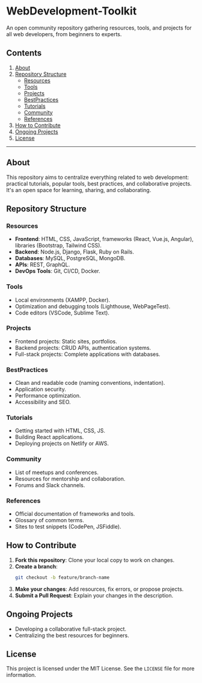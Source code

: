 # WebDevelopment-Toolkit

An open community repository gathering resources, tools, and projects for all web developers, from beginners to experts.

##  Contents

1. [About](#about)
2. [Repository Structure](#repository-structure)
   - [Resources](#resources)
   - [Tools](#tools)
   - [Projects](#projects)
   - [BestPractices](#bestpractices)
   - [Tutorials](#tutorials)
   - [Community](#community)
   - [References](#references)
3. [How to Contribute](#how-to-contribute)
4. [Ongoing Projects](#ongoing-projects)
5. [License](#license)

---

## About

This repository aims to centralize everything related to web development: practical tutorials, popular tools, best practices, and collaborative projects. It's an open space for learning, sharing, and collaborating.

## Repository Structure

### Resources
- **Frontend**: HTML, CSS, JavaScript, frameworks (React, Vue.js, Angular), libraries (Bootstrap, Tailwind CSS).
- **Backend**: Node.js, Django, Flask, Ruby on Rails.
- **Databases**: MySQL, PostgreSQL, MongoDB.
- **APIs**: REST, GraphQL.
- **DevOps Tools**: Git, CI/CD, Docker.

### Tools
- Local environments (XAMPP, Docker).
- Optimization and debugging tools (Lighthouse, WebPageTest).
- Code editors (VSCode, Sublime Text).

### Projects
- Frontend projects: Static sites, portfolios.
- Backend projects: CRUD APIs, authentication systems.
- Full-stack projects: Complete applications with databases.

### BestPractices
- Clean and readable code (naming conventions, indentation).
- Application security.
- Performance optimization.
- Accessibility and SEO.

### Tutorials
- Getting started with HTML, CSS, JS.
- Building React applications.
- Deploying projects on Netlify or AWS.

### Community
- List of meetups and conferences.
- Resources for mentorship and collaboration.
- Forums and Slack channels.

### References
- Official documentation of frameworks and tools.
- Glossary of common terms.
- Sites to test snippets (CodePen, JSFiddle).

## How to Contribute

1. **Fork this repository**: Clone your local copy to work on changes.
2. **Create a branch**:
   ```bash
   git checkout -b feature/branch-name
   ```
3. **Make your changes**: Add resources, fix errors, or propose projects.
4. **Submit a Pull Request**: Explain your changes in the description.

## Ongoing Projects

- Developing a collaborative full-stack project.
- Centralizing the best resources for beginners.

## License

This project is licensed under the MIT License. See the `LICENSE` file for more information.
